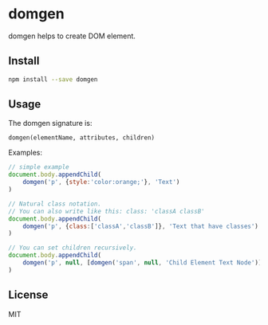 # domgen

domgen helps to create DOM element.

## Install

```bash
npm install --save domgen
```

## Usage

The domgen signature is:

```
domgen(elementName, attributes, children)
```

Examples:

```js
// simple example
document.body.appendChild(
    domgen('p', {style:'color:orange;'}, 'Text')
)

// Natural class notation.
// You can also write like this: class: 'classA classB'
document.body.appendChild(
    domgen('p', {class:['classA','classB']}, 'Text that have classes')
)

// You can set children recursively.
document.body.appendChild(
    domgen('p', null, [domgen('span', null, 'Child Element Text Node')])
)
```

## License

MIT

